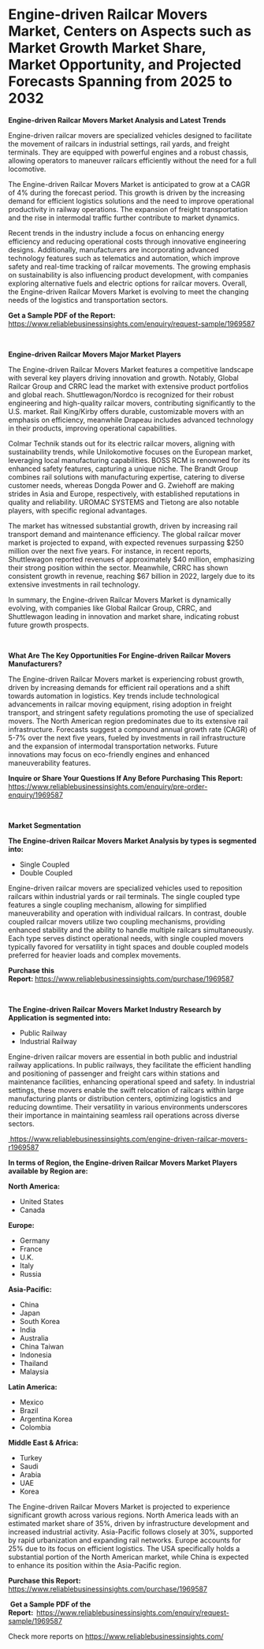 <p><h1>Engine-driven Railcar Movers Market, Centers on Aspects such as Market Growth Market Share, Market Opportunity, and Projected Forecasts Spanning from 2025 to 2032</h1></p><p><strong>Engine-driven Railcar Movers Market Analysis and Latest Trends</strong></p>
<p><p>Engine-driven railcar movers are specialized vehicles designed to facilitate the movement of railcars in industrial settings, rail yards, and freight terminals. They are equipped with powerful engines and a robust chassis, allowing operators to maneuver railcars efficiently without the need for a full locomotive. </p><p>The Engine-driven Railcar Movers Market is anticipated to grow at a CAGR of 4% during the forecast period. This growth is driven by the increasing demand for efficient logistics solutions and the need to improve operational productivity in railway operations. The expansion of freight transportation and the rise in intermodal traffic further contribute to market dynamics.</p><p>Recent trends in the industry include a focus on enhancing energy efficiency and reducing operational costs through innovative engineering designs. Additionally, manufacturers are incorporating advanced technology features such as telematics and automation, which improve safety and real-time tracking of railcar movements. The growing emphasis on sustainability is also influencing product development, with companies exploring alternative fuels and electric options for railcar movers. Overall, the Engine-driven Railcar Movers Market is evolving to meet the changing needs of the logistics and transportation sectors.</p></p>
<p><strong>Get a Sample PDF of the Report:&nbsp;</strong> <a href="https://www.reliablebusinessinsights.com/enquiry/request-sample/1969587?utm_campaign=3109&utm_medium=2&utm_source=Github&utm_content=ia&utm_term=31032025&utm_id=engine-driven-railcar-movers">https://www.reliablebusinessinsights.com/enquiry/request-sample/1969587</a></p>
<p>&nbsp;</p>
<p><strong>Engine-driven Railcar Movers Major Market Players</strong></p>
<p><p>The Engine-driven Railcar Movers Market features a competitive landscape with several key players driving innovation and growth. Notably, Global Railcar Group and CRRC lead the market with extensive product portfolios and global reach. Shuttlewagon/Nordco is recognized for their robust engineering and high-quality railcar movers, contributing significantly to the U.S. market. Rail King/Kirby offers durable, customizable movers with an emphasis on efficiency, meanwhile Drapeau includes advanced technology in their products, improving operational capabilities.</p><p>Colmar Technik stands out for its electric railcar movers, aligning with sustainability trends, while Unilokomotive focuses on the European market, leveraging local manufacturing capabilities. BOSS RCM is renowned for its enhanced safety features, capturing a unique niche. The Brandt Group combines rail solutions with manufacturing expertise, catering to diverse customer needs, whereas Dongda Power and G. Zwiehoff are making strides in Asia and Europe, respectively, with established reputations in quality and reliability. UROMAC SYSTEMS and Tietong are also notable players, with specific regional advantages.</p><p>The market has witnessed substantial growth, driven by increasing rail transport demand and maintenance efficiency. The global railcar mover market is projected to expand, with expected revenues surpassing $250 million over the next five years. For instance, in recent reports, Shuttlewagon reported revenues of approximately $40 million, emphasizing their strong position within the sector. Meanwhile, CRRC has shown consistent growth in revenue, reaching $67 billion in 2022, largely due to its extensive investments in rail technology.</p><p>In summary, the Engine-driven Railcar Movers Market is dynamically evolving, with companies like Global Railcar Group, CRRC, and Shuttlewagon leading in innovation and market share, indicating robust future growth prospects.</p></p>
<p>&nbsp;</p>
<p><strong>What Are The Key Opportunities For Engine-driven Railcar Movers Manufacturers?</strong></p>
<p><p>The Engine-driven Railcar Movers market is experiencing robust growth, driven by increasing demands for efficient rail operations and a shift towards automation in logistics. Key trends include technological advancements in railcar moving equipment, rising adoption in freight transport, and stringent safety regulations promoting the use of specialized movers. The North American region predominates due to its extensive rail infrastructure. Forecasts suggest a compound annual growth rate (CAGR) of 5-7% over the next five years, fueled by investments in rail infrastructure and the expansion of intermodal transportation networks. Future innovations may focus on eco-friendly engines and enhanced maneuverability features.</p></p>
<p><strong>Inquire or Share Your Questions If Any Before Purchasing This Report:</strong> <a href="https://www.reliablebusinessinsights.com/enquiry/pre-order-enquiry/1969587?utm_campaign=3109&utm_medium=2&utm_source=Github&utm_content=ia&utm_term=31032025&utm_id=engine-driven-railcar-movers">https://www.reliablebusinessinsights.com/enquiry/pre-order-enquiry/1969587</a></p>
<p>&nbsp;</p>
<p><strong>Market Segmentation</strong></p>
<p><strong>The Engine-driven Railcar Movers Market Analysis by types is segmented into:</strong></p>
<p><ul><li>Single Coupled</li><li>Double Coupled</li></ul></p>
<p><p>Engine-driven railcar movers are specialized vehicles used to reposition railcars within industrial yards or rail terminals. The single coupled type features a single coupling mechanism, allowing for simplified maneuverability and operation with individual railcars. In contrast, double coupled railcar movers utilize two coupling mechanisms, providing enhanced stability and the ability to handle multiple railcars simultaneously. Each type serves distinct operational needs, with single coupled movers typically favored for versatility in tight spaces and double coupled models preferred for heavier loads and complex movements.</p></p>
<p><strong>Purchase this Report:&nbsp;</strong><a href="https://www.reliablebusinessinsights.com/purchase/1969587?utm_campaign=3109&utm_medium=2&utm_source=Github&utm_content=ia&utm_term=31032025&utm_id=engine-driven-railcar-movers">https://www.reliablebusinessinsights.com/purchase/1969587</a></p>
<p>&nbsp;</p>
<p><strong>The Engine-driven Railcar Movers Market Industry Research by Application is segmented into:</strong></p>
<p><ul><li>Public Railway</li><li>Industrial Railway</li></ul></p>
<p><p>Engine-driven railcar movers are essential in both public and industrial railway applications. In public railways, they facilitate the efficient handling and positioning of passenger and freight cars within stations and maintenance facilities, enhancing operational speed and safety. In industrial settings, these movers enable the swift relocation of railcars within large manufacturing plants or distribution centers, optimizing logistics and reducing downtime. Their versatility in various environments underscores their importance in maintaining seamless rail operations across diverse sectors.</p></p>
<p><a href="https://www.reliablebusinessinsights.com/engine-driven-railcar-movers-r1969587?utm_campaign=3109&utm_medium=2&utm_source=Github&utm_content=ia&utm_term=31032025&utm_id=engine-driven-railcar-movers">&nbsp;https://www.reliablebusinessinsights.com/engine-driven-railcar-movers-r1969587</a></p>
<p><strong>In terms of Region, the Engine-driven Railcar Movers Market Players available by Region are:</strong></p>
<p>
    <p> <strong> North America: </strong>
        <ul>
            <li>United States</li>
            <li>Canada</li>
        </ul>
        </p> 
    <p> <strong> Europe: </strong>
        <ul>
            <li>Germany</li>
            <li>France</li>
            <li>U.K.</li>
            <li>Italy</li>
            <li>Russia</li>
        </ul>
        </p> 
    <p> <strong> Asia-Pacific: </strong>
        <ul>
            <li>China</li>
            <li>Japan</li>
            <li>South Korea</li>
            <li>India</li>
            <li>Australia</li>
            <li>China Taiwan</li>
            <li>Indonesia</li>
            <li>Thailand</li>
            <li>Malaysia</li>
        </ul>
        </p> 
    <p> <strong> Latin America: </strong>
        <ul>
            <li>Mexico</li>
            <li>Brazil</li>
            <li>Argentina Korea</li>
            <li>Colombia</li>
        </ul>
        </p> 
    <p> <strong> Middle East & Africa: </strong>
        <ul>
            <li>Turkey</li>
            <li>Saudi</li>
            <li>Arabia</li>
            <li>UAE</li>
            <li>Korea</li>
        </ul>
    </p>
    </p>
<p><p>The Engine-driven Railcar Movers Market is projected to experience significant growth across various regions. North America leads with an estimated market share of 35%, driven by infrastructure development and increased industrial activity. Asia-Pacific follows closely at 30%, supported by rapid urbanization and expanding rail networks. Europe accounts for 25% due to its focus on efficient logistics. The USA specifically holds a substantial portion of the North American market, while China is expected to enhance its position within the Asia-Pacific region.</p></p>
<p><strong>Purchase this Report: </strong><a href="https://www.reliablebusinessinsights.com/purchase/1969587?utm_campaign=3109&utm_medium=2&utm_source=Github&utm_content=ia&utm_term=31032025&utm_id=engine-driven-railcar-movers">https://www.reliablebusinessinsights.com/purchase/1969587</a></p>
<p>&nbsp;<strong>Get a Sample PDF of the Report:&nbsp;&nbsp;</strong><a href="https://www.reliablebusinessinsights.com/enquiry/request-sample/1969587?utm_campaign=3109&utm_medium=2&utm_source=Github&utm_content=ia&utm_term=31032025&utm_id=engine-driven-railcar-movers">https://www.reliablebusinessinsights.com/enquiry/request-sample/1969587</a></p>
<p><strong></strong></p>
<p>Check more reports on <a href="https://www.reliablebusinessinsights.com/?utm_campaign=3109&utm_medium=2&utm_source=Github&utm_content=ia&utm_term=31032025&utm_id=engine-driven-railcar-movers">https://www.reliablebusinessinsights.com/</a></p>